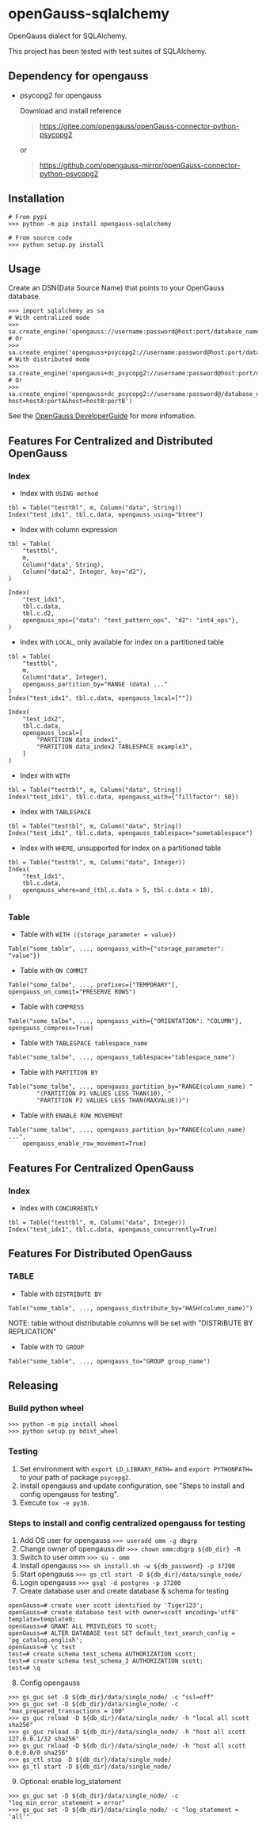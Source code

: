 # openGauss-sqlalchemy

OpenGauss dialect for SQLAlchemy.

This project has been tested with test suites of SQLAlchemy.


## Dependency for opengauss

- psycopg2 for opengauss

    Download and install reference
    > https://gitee.com/opengauss/openGauss-connector-python-psycopg2

    or

    > https://github.com/opengauss-mirror/openGauss-connector-python-psycopg2

## Installation

```
# From pypi
>>> python -m pip install opengauss-sqlalchemy

# From source code
>>> python setup.py install
```

## Usage

Create an DSN(Data Source Name) that points to your OpenGauss database.

```
>>> import sqlalchemy as sa
# With centralized mode
>>> sa.create_engine('opengauss://username:password@host:port/database_name')
# Or
>>> sa.create_engine('opengauss+psycopg2://username:password@host:port/database_name')
# With distributed mode
>>> sa.create_engine('opengauss+dc_psycopg2://username:password@host:port/database_name')
# Or
>>> sa.create_engine('opengauss+dc_psycopg2://username:password@/database_name?host=hostA:portA&host=hostB:portB')
```

See the [OpenGauss DeveloperGuide](https://docs.opengauss.org/en/docs/3.1.0/docs/BriefTutorial/BriefTutorial.html) for more infomation.

## Features For Centralized and Distributed OpenGauss

### Index

- Index with `USING method`
```
tbl = Table("testtbl", m, Column("data", String))
Index("test_idx1", tbl.c.data, opengauss_using="btree")
```

- Index with column expression
```
tbl = Table(
    "testtbl",
    m,
    Column("data", String),
    Column("data2", Integer, key="d2"),
)

Index(
    "test_idx1",
    tbl.c.data,
    tbl.c.d2,
    opengauss_ops={"data": "text_pattern_ops", "d2": "int4_ops"},
)
```

- Index with `LOCAL`, only available for index on a partitioned table
```
tbl = Table(
    "testtbl",
    m,
    Column("data", Integer),
    opengauss_partition_by="RANGE (data) ..."
)
Index("test_idx1", tbl.c.data, opengauss_local=[""])

Index(
    "test_idx2",
    tbl.c.data,
    opengauss_local=[
        "PARTITION data_index1",
        "PARTITION data_index2 TABLESPACE example3",
    ]
)
```

- Index with `WITH`
```
tbl = Table("testtbl", m, Column("data", String))
Index("test_idx1", tbl.c.data, opengauss_with={"fillfactor": 50})
```

- Index with `TABLESPACE`
```
tbl = Table("testtbl", m, Column("data", String))
Index("test_idx1", tbl.c.data, opengauss_tablespace="sometablespace")
```

- Index with `WHERE`, unsupported for index on a partitioned table
```
tbl = Table("testtbl", m, Column("data", Integer))
Index(
    "test_idx1",
    tbl.c.data,
    opengauss_where=and_(tbl.c.data > 5, tbl.c.data < 10),
)
```

### Table

- Table with `WITH ({storage_parameter = value})`
```
Table("some_table", ..., opengauss_with={"storage_parameter": "value"})
```

- Table with `ON COMMIT`
```
Table("some_talbe", ..., prefixes=["TEMPORARY"], opengauss_on_commit="PRESERVE ROWS")
```

- Table with `COMPRESS`
```
Table("some_talbe", ..., opengauss_with={"ORIENTATION": "COLUMN"}, opengauss_compress=True)
```

- Table with `TABLESPACE tablespace_name`
```
Table("some_talbe", ..., opengauss_tablespace="tablespace_name")
```

- Table with `PARTITION BY`
```
Table("some_talbe", ..., opengauss_partition_by="RANGE(column_name) "
        "(PARTITION P1 VALUES LESS THAN(10), "
        "PARTITION P2 VALUES LESS THAN(MAXVALUE))")
```

- Table with `ENABLE ROW MOVEMENT`
```
Table("some_talbe", ..., opengauss_partition_by="RANGE(column_name) ...",
    opengauss_enable_row_movement=True)
```

## Features For Centralized OpenGauss

### Index

- Index with `CONCURRENTLY`
```
tbl = Table("testtbl", m, Column("data", Integer))
Index("test_idx1", tbl.c.data, opengauss_concurrently=True)
```

## Features For Distributed OpenGauss

### TABLE

- Table with `DISTRIBUTE BY`
```
Table("some_table", ..., opengauss_distribute_by="HASH(column_name)")
```
NOTE: table without distributable columns will be set with "DISTRIBUTE BY REPLICATION"

- Table with `TO GROUP`
```
Table("some_table", ..., opengauss_to="GROUP group_name")
```


## Releasing

### Build python wheel
```
>>> python -m pip install wheel
>>> python setup.py bdist_wheel
```

### Testing

1. Set environment with `export LD_LIBRARY_PATH=` and `export PYTHONPATH=` to your path of package `psycopg2`.
2. Install opengauss and update configuration, see "Steps to install and config opengauss for testing".
3. Execute `tox -e py38`.


### Steps to install and config centralized opengauss for testing

1. Add OS user for opengauss ```>>> useradd omm -g dbgrp```
2. Change owner of opengauss dir ```>>> chown omm:dbgrp ${db_dir} -R```
3. Switch to user omm ```>>> su - omm```
4. Install opengauss ```>>> sh install.sh -w ${db_password} -p 37200```
5. Start opengauss ```>>> gs_ctl start -D ${db_dir}/data/single_node/```
6. Login opengauss ```>>> gsql -d postgres -p 37200```
7. Create database user and create database & schema for testing
```
openGauss=# create user scott identified by 'Tiger123';
openGauss=# create database test with owner=scott encoding='utf8' template=template0;
openGauss=# GRANT ALL PRIVILEGES TO scott;
openGauss=# ALTER DATABASE test SET default_text_search_config = 'pg_catalog.english';
openGauss=# \c test
test=# create schema test_schema AUTHORIZATION scott;
test=# create schema test_schema_2 AUTHORIZATION scott;
test=# \q
```
8. Config opengauss
```
>>> gs_guc set -D ${db_dir}/data/single_node/ -c "ssl=off"
>>> gs_guc set -D ${db_dir}/data/single_node/ -c "max_prepared_transactions = 100"
>>> gs_guc reload -D ${db_dir}/data/single_node/ -h "local all scott sha256"
>>> gs_guc reload -D ${db_dir}/data/single_node/ -h "host all scott 127.0.0.1/32 sha256"
>>> gs_guc reload -D ${db_dir}/data/single_node/ -h "host all scott 0.0.0.0/0 sha256"
>>> gs_ctl stop -D ${db_dir}/data/single_node/
>>> gs_tl start -D ${db_dir}/data/single_node/
```
9. Optional: enable log_statement
```
>>> gs_guc set -D ${db_dir}/data/single_node/ -c "log_min_error_statement = error"
>>> gs_guc set -D ${db_dir}/data/single_node/ -c "log_statement = 'all'"
```
